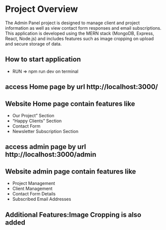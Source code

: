 <h1>Project Overview</h1>
The Admin Panel project is designed to manage client and project information as well as view contact form responses and email subscriptions. This application is developed using the MERN stack (MongoDB, Express, React, Node.js) and includes features such as image cropping on upload and secure storage of data.

<h2>How to start application</h2>
<ul>
<li>RUN => npm run dev on terminal</li>
</ul>

<h2>access Home page by url http://localhost:3000/</h2>
<h2>Website Home page contain features like</h2>
<ul>
<li>Our Project” Section</li>
<li>“Happy Clients” Section</li>
<li>Contact Form</li>
<li>Newsletter Subscription Section</li>
</ul>

<h2>access admin page by url http://localhost:3000/admin</h2>
<h2>Website admin page contain features like</h2>
<ul>
<li>Project Management</li>
<li>Client Management</li>
<li>Contact Form Details</li>
<li>Subscribed Email Addresses</li>
</ul>

<h2>Additional Features:Image Cropping is also added</h2>
